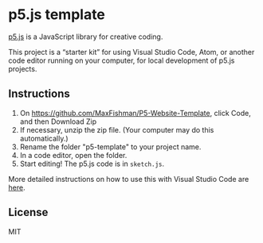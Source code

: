 # p5.js template

[p5.js](https://p5js.org) is a JavaScript library for creative coding.

This project is a “starter kit” for using Visual Studio Code, Atom, or another
code editor running on your computer, for local development of p5.js projects.

## Instructions

1. On <https://github.com/MaxFishman/P5-Website-Template>, click Code, and then Download
   Zip
2. If necessary, unzip the zip file. (Your computer may do this automatically.)
3. Rename the folder "p5-template" to your project name.
4. In a code editor, open the folder.
5. Start editing! The p5.js code is in `sketch.js`.

More detailed instructions on how to use this with Visual Studio Code are
[here](https://notes.osteele.com/tools/vscode/p5js).

## License

MIT
